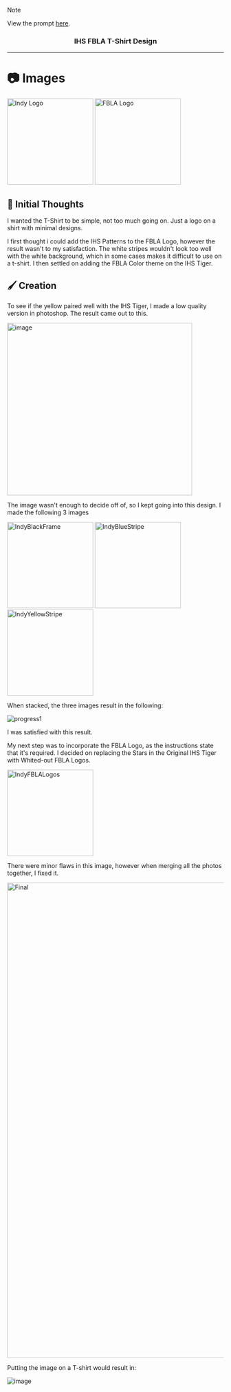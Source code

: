 <!-- Note -->
>[!Note]
>View the prompt [here](../main/prompt.png).

<!-- Header -->
<div align="center"><h3>IHS FBLA T-Shirt Design</h3></div>

<!-- Divider -->
---

<!-- Images -->
# 📷 Images
<img width="200" height="200" alt="Indy Logo" src="https://github.com/user-attachments/assets/23013d26-b33b-4686-9271-85bf2d5e21de" />
<img width="200" height="200" alt="FBLA Logo" src="https://github.com/user-attachments/assets/44cf0105-906d-4f08-9641-8fa00fefb263" />


<!-- Initial Thoughts -->
## 🧠 Initial Thoughts
I wanted the T-Shirt to be simple, not too much going on. Just a logo on a shirt with minimal designs.

I first thought i could add the IHS Patterns to the FBLA Logo, however the result wasn't to my satisfaction. The white stripes wouldn't look too well with the white background, which in some cases makes it difficult to use on a t-shirt. I then settled on adding the FBLA Color theme on the IHS Tiger.

<!-- Creation -->
## 🖌️ Creation
To see if the yellow paired well with the IHS Tiger, I made a low quality version in photoshop. The result came out to this.

<img width="430" height="400" alt="image" src="https://github.com/user-attachments/assets/e38d17b4-5f33-4574-ac3b-7968217b9337" />

The image wasn't enough to decide off of, so I kept going into this design. I made the following 3 images

<img width="200" height="200" alt="IndyBlackFrame" src="https://github.com/user-attachments/assets/f3c68608-7498-4229-83ae-ebfab524c431" />
<img width="200" height="200" alt="IndyBlueStripe" src="https://github.com/user-attachments/assets/4806441c-a444-4d2f-b63a-5725c225d94e" />
<img width="200" height="200" alt="IndyYellowStripe" src="https://github.com/user-attachments/assets/a4195a74-5c6f-4d7f-a399-f5000931de7f" />

When stacked, the three images result in the following:

![progress1](https://github.com/user-attachments/assets/7517f4cd-7da6-4c4c-b637-83e6a24931a6)

I was satisfied with this result.

My next step was to incorporate the FBLA Logo, as the instructions state that it's required. I decided on replacing the Stars in the Original IHS Tiger with Whited-out FBLA Logos.

<img width="200" height="200" alt="IndyFBLALogos" src="https://github.com/user-attachments/assets/2616034b-ef71-4c0b-be38-df2201fd3737" />

There were minor flaws in this image, however when merging all the photos together, I fixed it.

<img width="1170" height="1103" alt="Final" src="https://github.com/user-attachments/assets/2da85772-dd43-41e3-a47e-8f9532bff6e9" />

Putting the image on a T-shirt would result in:

![image](https://github.com/user-attachments/assets/1d580cb1-abc3-425d-b658-6753c954c285)
